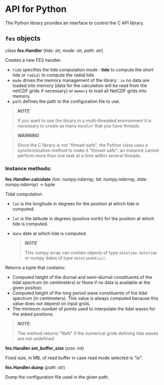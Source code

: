 # API for Python

The Python library provides an interface to control the C API library.

## ``fes`` objects

*class* **fes.Handler** (*tide: str, mode: str, path: str*)

  Creates a new FES handler.

  * ``tide`` specifies the tide computation mode : **tide** to compute
    the short tide or ``radial`` to compute the radial tide.
  * ``mode`` drives the memory management of the library :
    ``io`` no data are loaded into memory (data for the calculation will
    be read from the netCDF grids if necessary) or ``memory`` to load
    all NetCDF grids into memory.
  * ``path`` defines the path to the configuration file to use.

> **_NOTE_**
>
>    If you want to use the library in a multi-threaded environment it
>    is necessary to create as many ``Handler`` that you have threads.

> **_WARNING_**
>
>    Since the C library is not "thread-safe", the Python class uses a
>    synchronization method to make it "thread-safe": an instance cannot
>    perform more than one task at a time within several threads.

### Instance methods:

**fes.Handler.calculate** (*lon: numpy.ndarray, lat: numpy.ndarray, date: numpy.ndarray*) -> tuple

  Tidal computation

  * ``lon`` is the longitude in degrees for the position at which tide is
    computed.
  * ``lat`` is the latitude in degrees (positive north) for the position
    at which tide is computed.
  * ``date`` date at which tide is computed.

    > **_NOTE_**
    >
    > This numpy array can contain objects of type ``datetime.datetime`` or
    > numpy dates of type ``datetime64[us]``.

  Returns a tuple that contains:

  * Computed height of the diurnal and
    semi-diurnal constituents of the tidal spectrum
    (in centimeters) or None if no data is available
    at the given position.
  * Computed height of the long period wave constituents of
    the tidal spectrum (in centimeters). This value is always
    computed because this value does not depend on input grids.
  * The minimum number of points used to interpolate the tidal waves for the
    asked positions.

  > **_NOTE_**:
  >
  > The method returns "NaN" if the numerical grids defining tida waves
  > are not undefined.

**fes.Handler.set_buffer_size** (*size: int*)

Fixed size, in MB, of read buffer in case read mode selected is "io".

**fes.Handler.dump** (*path: str*)

Dump the configuration file used in the given path.
